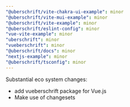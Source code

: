 ```yaml
---
"@uberschrift/vite-chakra-ui-example": minor
"@uberschrift/vite-mui-example": minor
"@uberschrift/vite-example": minor
"@uberschrift/eslint-config": minor
"vue-vite-example": minor
"uberschrift": minor
"vueberschrift": minor
"@uberschrift/docs": minor
"nextjs-example": minor
"@uberschrift/tsconfig": minor
---
```


Substantial eco system changes:

-   add vueberschrift package for Vue.js
-   Make use of changesets
